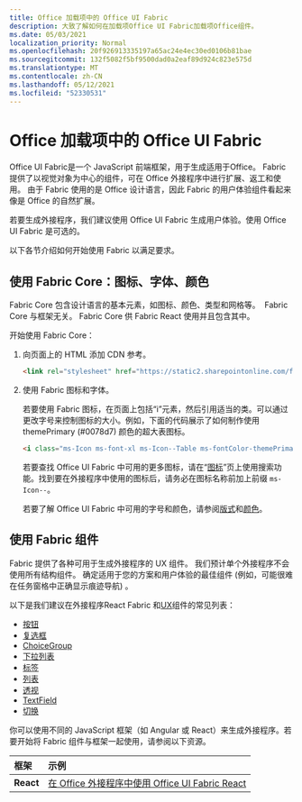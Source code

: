 ```yaml
---
title: Office 加载项中的 Office UI Fabric
description: 大致了解如何在加载项Office UI Fabric加载项Office组件。
ms.date: 05/03/2021
localization_priority: Normal
ms.openlocfilehash: 20f926913335197a65ac24e4ec30ed0106b81bae
ms.sourcegitcommit: 132f5082f5bf9500dad0a2eaf89d924c823e575d
ms.translationtype: MT
ms.contentlocale: zh-CN
ms.lasthandoff: 05/12/2021
ms.locfileid: "52330531"
---
```

# <a name="office-ui-fabric-in-office-add-ins"></a>Office 加载项中的 Office UI Fabric

Office UI Fabric是一个 JavaScript 前端框架，用于生成适用于Office。 Fabric 提供了以视觉对象为中心的组件，可在 Office 外接程序中进行扩展、返工和使用。 由于 Fabric 使用的是 Office 设计语言，因此 Fabric 的用户体验组件看起来像是 Office 的自然扩展。

若要生成外接程序，我们建议使用 Office UI Fabric 生成用户体验。使用 Office UI Fabric 是可选的。

以下各节介绍如何开始使用 Fabric 以满足要求。

## <a name="use-fabric-core-icons-fonts-colors"></a>使用 Fabric Core：图标、字体、颜色

Fabric Core 包含设计语言的基本元素，如图标、颜色、类型和网格等。  Fabric Core 与框架无关。 Fabric Core 供 Fabric React 使用并且包含其中。

开始使用 Fabric Core：

1. 向页面上的 HTML 添加 CDN 参考。  

    ```html
    <link rel="stylesheet" href="https://static2.sharepointonline.com/files/fabric/office-ui-fabric-core/9.6.1/css/fabric.min.css">
    ```

2. 使用 Fabric 图标和字体。

    若要使用 Fabric 图标，在页面上包括“i”元素，然后引用适当的类。可以通过更改字号来控制图标的大小。例如，下面的代码展示了如何制作使用 themePrimary (#0078d7) 颜色的超大表图标。

    ```html
    <i class="ms-Icon ms-font-xl ms-Icon--Table ms-fontColor-themePrimary"></i>
    ```

    若要查找 Office UI Fabric 中可用的更多图标，请在“[图标](https://developer.microsoft.com/fabric#/styles/icons)”页上使用搜索功能。找到要在外接程序中使用的图标后，请务必在图标名称前加上前缀 `ms-Icon--`。

    若要了解 Office UI Fabric 中可用的字号和颜色，请参阅[版式](https://developer.microsoft.com/fabric#/styles/typography)和[颜色](https://developer.microsoft.com/fabric#/styles/colors)。

## <a name="use-fabric-components"></a>使用 Fabric 组件

Fabric 提供了各种可用于生成外接程序的 UX 组件。 我们预计单个外接程序不会使用所有结构组件。 确定适用于您的方案和用户体验的最佳组件 (例如，可能很难在任务窗格中正确显示痕迹导航) 。 [](https://developer.microsoft.com/fabric#/components/breadcrumb)

以下是我们建议在外接程序React Fabric 和[UX](https://developer.microsoft.com/fluentui#/controls/web)组件的常见列表：

- [按钮](https://developer.microsoft.com/fabric#/components/button)
- [复选框](https://developer.microsoft.com/fabric#/components/checkbox)
- [ChoiceGroup](https://developer.microsoft.com/fabric#/components/choicegroup)
- [下拉列表](https://developer.microsoft.com/fabric#/components/dropdown)
- [标签](https://developer.microsoft.com/fabric#/components/label)
- [列表](https://developer.microsoft.com/fabric#/components/list)
- [透视](https://developer.microsoft.com/fabric#/components/pivot)
- [TextField](https://developer.microsoft.com/fabric#/components/textfield)
- [切换](https://developer.microsoft.com/fabric#/components/toggle)

你可以使用不同的 JavaScript 框架（如 Angular 或 React）来生成外接程序。若要开始将 Fabric 组件与框架一起使用，请参阅以下资源。

|**框架**|**示例**|
|:------------|:----------|
|**React**|[在 Office 外接程序中使用 Office UI Fabric React](using-office-ui-fabric-react.md )|
